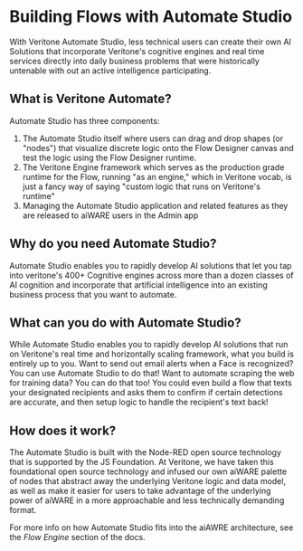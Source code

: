 <!-- This is the Readme for the `Building Flows` sub-section of the Developer section on docs.veritone.com -->
<!-- The general layout will read something like: Building Flows -> What is Flow -> Why Flow -> Creating Flows --> 
<!-- How does it work? -> Quickstarts -> FAQ -->

# Building Flows with Automate Studio

With Veritone Automate Studio, less technical users can create their own AI Solutions that incorporate Veritone's cognitive engines and real time services directly into daily business problems that were historically untenable with out an active intelligence participating.

## What is Veritone Automate?

Automate Studio has three components: 
1. The Automate Studio itself where users can drag and drop shapes (or "nodes") that visualize discrete logic onto the Flow Designer canvas and test the logic using the Flow Designer runtime.
2. The Veritone Engine framework which serves as the production grade runtime for the Flow, running "as an engine," which in Veritone vocab, is just a fancy way of saying "custom logic that runs on Veritone's runtime"
3. Managing the Automate Studio application and related features as they are released to aiWARE users in the Admin app

## Why do you need Automate Studio?

Automate Studio enables you to rapidly develop AI solutions that let you tap into veritone's 400+ Cognitive engines across more than a dozen classes of AI cognition and incorporate that artificial intelligence into an existing business process that you want to automate. 

## What can you do with Automate Studio?

While Automate Studio enables you to rapidly develop AI solutions that run on Veritone's real time and horizontally scaling framework, what you build is entirely up to you. Want to send out email alerts when a Face is recognized? You can use Automate Studio to do that! Want to automate scraping the web for training data? You can do that too! You could even build a flow that texts your designated recipients and asks them to confirm if certain detections are accurate, and then setup logic to handle the recipient's text back!

## How does it work?

The Automate Studio is built with the Node-RED open source technology that is supported by the JS Foundation. At Veritone, we have taken this foundational open source technology and infused our own aiWARE palette of nodes that abstract away the underlying Veritone logic and data model, as well as make it easier for users to take advantage of the underlying power of aiWARE in a more approachable and less technically demanding format. 

For more info on how Automate Studio fits into the aiAWRE architecture, see the *Flow Engine* section of the docs.
